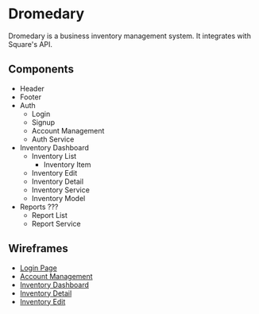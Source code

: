 # Dromedary

Dromedary is a business inventory management system. It integrates with Square's
API.

## Components

- Header
- Footer
- Auth
  - Login
  - Signup
  - Account Management
  - Auth Service
- Inventory Dashboard
  - Inventory List
    - Inventory Item
  - Inventory Edit
  - Inventory Detail
  - Inventory Service
  - Inventory Model
- Reports ???
  - Report List
  - Report Service

## Wireframes

- [Login Page](https://wireframe.cc/OuHwUr)
- [Account Management]()
- [Inventory Dashboard]()
- [Inventory Detail]()
- [Inventory Edit]()

